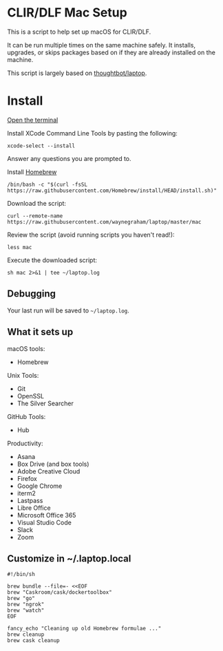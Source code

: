 # CLIR/DLF Mac Setup

This is a script to help set up macOS for CLIR/DLF.

It can be run multiple times on the same machine safely. It installs, upgrades, or skips packages based on if they are already installed on the machine.

This script is largely based on [thoughtbot/laptop](https://github.com/thoughtbot/laptop).

# Install

[Open the terminal](https://support.apple.com/guide/terminal/open-or-quit-terminal-apd5265185d-f365-44cb-8b09-71a064a42125/)

Install XCode Command Line Tools by pasting the following:

`xcode-select --install`

Answer any questions you are prompted to.

Install [Homebrew](https://brew.sh/)

`/bin/bash -c "$(curl -fsSL https://raw.githubusercontent.com/Homebrew/install/HEAD/install.sh)"`

Download the script:

`curl --remote-name https://raw.githubusercontent.com/waynegraham/laptop/master/mac`

Review the script (avoid running scripts you haven't read!):

`less mac`

Execute the downloaded script:

`sh mac 2>&1 | tee ~/laptop.log`

## Debugging

Your last run will be saved to `~/laptop.log`.

## What it sets up

macOS tools:

- Homebrew

Unix Tools:

- Git
- OpenSSL
- The Silver Searcher

GitHub Tools:

- Hub

Productivity:

- Asana
- Box Drive (and box tools)
- Adobe Creative Cloud
- Firefox
- Google Chrome
- iterm2
- Lastpass
- Libre Office
- Microsoft Office 365
- Visual Studio Code
- Slack
- Zoom

## Customize in ~/.laptop.local

```
#!/bin/sh

brew bundle --file=- <<EOF
brew "Caskroom/cask/dockertoolbox"
brew "go"
brew "ngrok"
brew "watch"
EOF

fancy_echo "Cleaning up old Homebrew formulae ..."
brew cleanup
brew cask cleanup
```
